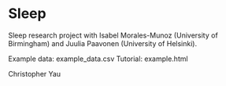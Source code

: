 # Sleep

Sleep research project with Isabel Morales-Munoz (University of Birmingham) and Juulia Paavonen (University of Helsinki).

Example data: example_data.csv
Tutorial: example.html 

Christopher Yau 
